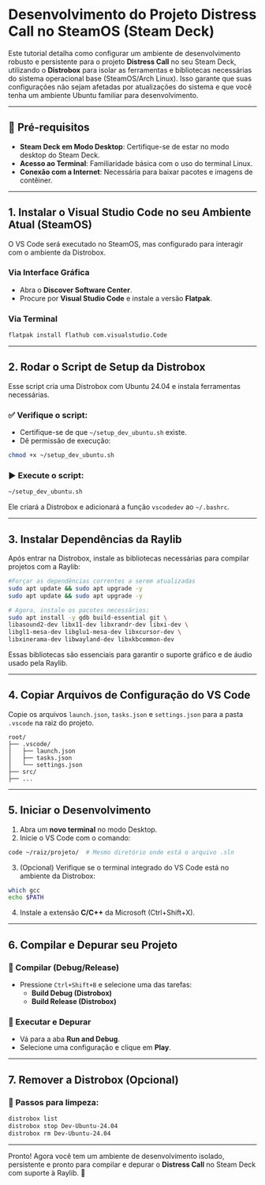 # Desenvolvimento do Projeto Distress Call no SteamOS (Steam Deck)

Este tutorial detalha como configurar um ambiente de desenvolvimento robusto e persistente para o projeto **Distress Call** no seu Steam Deck, utilizando o **Distrobox** para isolar as ferramentas e bibliotecas necessárias do sistema operacional base (SteamOS/Arch Linux). Isso garante que suas configurações não sejam afetadas por atualizações do sistema e que você tenha um ambiente Ubuntu familiar para desenvolvimento.

---

## 📌 Pré-requisitos

- **Steam Deck em Modo Desktop**: Certifique-se de estar no modo desktop do Steam Deck.
- **Acesso ao Terminal**: Familiaridade básica com o uso do terminal Linux.
- **Conexão com a Internet**: Necessária para baixar pacotes e imagens de contêiner.

---

## 1. Instalar o Visual Studio Code no seu Ambiente Atual (SteamOS)

O VS Code será executado no SteamOS, mas configurado para interagir com o ambiente da Distrobox.

### Via Interface Gráfica

- Abra o **Discover Software Center**.
- Procure por **Visual Studio Code** e instale a versão **Flatpak**.

### Via Terminal

```bash
flatpak install flathub com.visualstudio.Code
```

---

## 2. Rodar o Script de Setup da Distrobox

Esse script cria uma Distrobox com Ubuntu 24.04 e instala ferramentas necessárias.

### ✅ Verifique o script:

- Certifique-se de que `~/setup_dev_ubuntu.sh` existe.
- Dê permissão de execução:

```bash
chmod +x ~/setup_dev_ubuntu.sh
```

### ▶️ Execute o script:

```bash
~/setup_dev_ubuntu.sh
```

Ele criará a Distrobox e adicionará a função `vscodedev` ao `~/.bashrc`.

---

## 3. Instalar Dependências da Raylib

Após entrar na Distrobox, instale as bibliotecas necessárias para compilar projetos com a Raylib:

```bash
#Forçar as dependências correntes a serem atualizadas
sudo apt update && sudo apt upgrade -y
sudo apt update && sudo apt upgrade -y

# Agora, instale os pacotes necessários:
sudo apt install -y gdb build-essential git \
libasound2-dev libx11-dev libxrandr-dev libxi-dev \
libgl1-mesa-dev libglu1-mesa-dev libxcursor-dev \
libxinerama-dev libwayland-dev libxkbcommon-dev
```

Essas bibliotecas são essenciais para garantir o suporte gráfico e de áudio usado pela Raylib.

---

## 4. Copiar Arquivos de Configuração do VS Code

Copie os arquivos `launch.json`, `tasks.json` e `settings.json` para a pasta `.vscode` na raiz do projeto.

```
root/
├── .vscode/
│   ├── launch.json
│   ├── tasks.json
│   └── settings.json
├── src/
├── ...
```

---

## 5. Iniciar o Desenvolvimento

1. Abra um **novo terminal** no modo Desktop.
2. Inicie o VS Code com o comando:

```bash
code ~/raiz/projeto/  # Mesmo diretório onde está o arquivo .sln
```

3. (Opcional) Verifique se o terminal integrado do VS Code está no ambiente da Distrobox:

```bash
which gcc
echo $PATH
```

4. Instale a extensão **C/C++** da Microsoft (Ctrl+Shift+X).

---

## 6. Compilar e Depurar seu Projeto

### 🔧 Compilar (Debug/Release)

- Pressione `Ctrl+Shift+B` e selecione uma das tarefas:
  - **Build Debug (Distrobox)**
  - **Build Release (Distrobox)**

### 🐞 Executar e Depurar

- Vá para a aba **Run and Debug**.
- Selecione uma configuração e clique em **Play**.

---

## 7. Remover a Distrobox (Opcional)

### 🧹 Passos para limpeza:

```bash
distrobox list
distrobox stop Dev-Ubuntu-24.04
distrobox rm Dev-Ubuntu-24.04
```

---

Pronto! Agora você tem um ambiente de desenvolvimento isolado, persistente e pronto para compilar e depurar o **Distress Call** no Steam Deck com suporte à Raylib. 🚀
